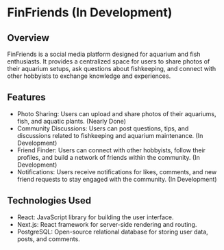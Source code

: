 # FinFriends (In Development)

## Overview
FinFriends is a social media platform designed for aquarium and fish enthusiasts. It provides a centralized space for users to share photos of their aquarium setups, ask questions about fishkeeping, and connect with other hobbyists to exchange knowledge and experiences.

## Features
- Photo Sharing: Users can upload and share photos of their aquariums, fish, and aquatic plants. (Nearly Done)
- Community Discussions: Users can post questions, tips, and discussions related to fishkeeping and aquarium maintenance. (In Development)
- Friend Finder: Users can connect with other hobbyists, follow their profiles, and build a network of friends within the community. (In Development)
- Notifications: Users receive notifications for likes, comments, and new friend requests to stay engaged with the community. (In Development)

## Technologies Used
- React: JavaScript library for building the user interface.
- Next.js: React framework for server-side rendering and routing.
- PostgreSQL: Open-source relational database for storing user data, posts, and comments.

